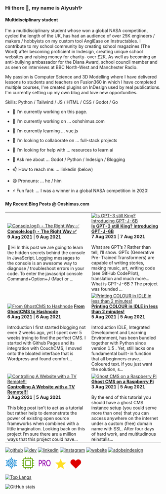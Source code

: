 ### Hi there 👋, my name is Aiyush✨
#### Multidisciplinary student
<!---
![Multidisciplinary student](https://media-exp1.licdn.com/dms/image/C4E03AQFMTzkn8oBydQ/profile-displayphoto-shrink_400_400/0/1626769087648?e=1634169600&v=beta&t=l7YCrAD5b9wWhhFO5AfI8e7dZWNmIxUY5ABTdC0BEyc)
--->

I'm a multidisciplinary student whose won a global NASA competition, cycled the length of the UK, has had an audience of over 25K engineers / makers / hobbyists on my custom tool AnglEase on Instructables. I contribute to my school community by creating school magazines (The Word) after becoming proficient in Indesign, creating unique school websites and raising money for charity- over £2K. As well as becoming an anti-bullying ambassador for the Diana Award, school council member and as seen on interviews at BBC North-West and Manchester Radio. 

My passion is Computer Science and 3D Modelling where I have delivered lessons to students and teachers on Fusion360 in which I have completed multiple courses, I've created plugins on InDesign used by real publications. I'm currently setting up my own blog and love new opportunities.

Skills: Python / Tailwind / JS / HTML / CSS / Godot / Go

- 🔭 I’m currently working on this page. 

- 🔭 I’m currently working on ... oohshimus.com
- 🌱 I’m currently learning ... vue.js
- 👯 I’m looking to collaborate on ... full-stack projects
- 🤔 I’m looking for help with ... resources to learn ai
- 💬 Ask me about ... Godot / Python / Indesign / Blogging
- 📫 How to reach me: ... linkedin (below)
- 😄 Pronouns: ... he / him
- ⚡ Fun fact: ... I was a winner in a global NASA competition in 2020!

#### My Recent Blog Posts @ Ooshimus.com
<!-- HASHNODE_BLOG:START -->
<table><tr><td><a href="https://aiyush.hashnode.dev/consolelog-the-right-way-cks4hceqd12oyees1brnm98vp" title="Console.log() - The Right Way ✅"><img src="https://cdn.hashnode.com/res/hashnode/image/upload/v1628504971956/iYZ7nXox1.png" alt="Console.log() - The Right Way ✅"   /></a>
<a href="https://aiyush.hashnode.dev/consolelog-the-right-way-cks4hceqd12oyees1brnm98vp" title="Console.log() - The Right Way ✅"><strong>Console.log() - The Right Way ✅</strong></a>
<div><strong>9 Aug 2021</strong> | <strong>9 Aug 2021</strong></div>
<br/> 👋 Hi
In this post we are going to learn the hidden secrets behind the console in JavaScript. Logging messages to the console is an awesome way to diagnose / troubleshoot errors in your code. To enter the javascript console Command+Option+J (Mac) or ...</td><td><a href="https://aiyush.hashnode.dev/is-gpt-3-still-king-introducing-gpt-j-6b-cks1gp5qj0iyzhqs1ckt2dewa" title="Is GPT-3 still King? Introducing GPT-J-6B"><img src="https://cdn.hashnode.com/res/hashnode/image/upload/v1628321885611/ycOeP_8K-.png" alt="Is GPT-3 still King? Introducing GPT-J-6B"   /></a>
<a href="https://aiyush.hashnode.dev/is-gpt-3-still-king-introducing-gpt-j-6b-cks1gp5qj0iyzhqs1ckt2dewa" title="Is GPT-3 still King? Introducing GPT-J-6B"><strong>Is GPT-3 still King? Introducing GPT-J-6B</strong></a>
<div><strong>7 Aug 2021</strong> | <strong>7 Aug 2021</strong></div>
<br/> What are GPT’s ?
Rather than tell, I’ll show. GPTs (Generative Pre-Trained Transformers) are capable of writing stories, making music, art, writing code (see GitHub CodePilot), translation and much more... 
What is GPT-J-6B ?
The project was founded ...</td></tr><tr><td><a href="https://aiyush.hashnode.dev/from-ghostcms-to-hashnode-cks05zdef08z5ees1fqdy9650" title="From GhostCMS to Hashnode"><img src="https://cdn.hashnode.com/res/hashnode/image/upload/v1628243171545/98QuLX8gy.png" alt="From GhostCMS to Hashnode"   /></a>
<a href="https://aiyush.hashnode.dev/from-ghostcms-to-hashnode-cks05zdef08z5ees1fqdy9650" title="From GhostCMS to Hashnode"><strong>From GhostCMS to Hashnode</strong></a>
<div><strong>6 Aug 2021</strong> | <strong>6 Aug 2021</strong></div>
<br/> Introduction
I first started blogging not even 2 weeks ago, yet I spent over 5 weeks trying to find the perfect CMS. I started with Github Pages and its integration with CouchCMS, I moved onto the bloated interface that is Wordpress and found comfort...</td><td><a href="https://aiyush.hashnode.dev/printing-colour-in-idle-in-less-than-2-minutes-ckrz2uud400wrhqs1drpe0cpx" title="Printing COLOUR in IDLE in less than 2 minutes!"><img src="https://cdn.hashnode.com/res/hashnode/image/upload/v1628177474276/MpMcQm_m1.png" alt="Printing COLOUR in IDLE in less than 2 minutes!"   /></a>
<a href="https://aiyush.hashnode.dev/printing-colour-in-idle-in-less-than-2-minutes-ckrz2uud400wrhqs1drpe0cpx" title="Printing COLOUR in IDLE in less than 2 minutes!"><strong>Printing COLOUR in IDLE in less than 2 minutes!</strong></a>
<div><strong>5 Aug 2021</strong> | <strong>5 Aug 2021</strong></div>
<br/> Introduction
IDLE, Integrated Development and Learning Environment, has been bundled together with Python since version 1.5 . Yet, still lacks one fundamental built-in function that all beginners crave… Coloured text.
If you just want the solution, s...</td></tr><tr><td><a href="https://aiyush.hashnode.dev/controlling-a-website-with-a-tv-remote-ckrvu2l7500i1lms1aqam5zxo" title="Controlling A Website with a TV Remote!!!"><img src="https://cdn.hashnode.com/res/hashnode/image/upload/v1628076449191/hppBErVuW.png" alt="Controlling A Website with a TV Remote!!!"   /></a>
<a href="https://aiyush.hashnode.dev/controlling-a-website-with-a-tv-remote-ckrvu2l7500i1lms1aqam5zxo" title="Controlling A Website with a TV Remote!!!"><strong>Controlling A Website with a TV Remote!!!</strong></a>
<div><strong>3 Aug 2021</strong> | <strong>5 Aug 2021</strong></div>
<br/> This blog post isn’t to act as a tutorial but rather help to demonstrate the power of existing open source frameworks when combined with a little imagination. Looking back on this project I’m sure there are a million ways that this project could have...</td><td><a href="https://aiyush.hashnode.dev/ghost-cms-on-a-raspberry-pi-ckrvsiivd08tencs1cz1g4b7b" title="Ghost CMS on a Raspberry Pi"><img src="https://cdn.hashnode.com/res/hashnode/image/upload/v1628075603013/mmqVCFiV3.png" alt="Ghost CMS on a Raspberry Pi"   /></a>
<a href="https://aiyush.hashnode.dev/ghost-cms-on-a-raspberry-pi-ckrvsiivd08tencs1cz1g4b7b" title="Ghost CMS on a Raspberry Pi"><strong>Ghost CMS on a Raspberry Pi</strong></a>
<div><strong>3 Aug 2021</strong> | <strong>5 Aug 2021</strong></div>
<br/> By the end of this tutorial you should have a ghost CMS instance setup (you could serve more than one) that you can access anywhere on the internet under a custom (free) domain name with SSL.
After four days of hard work, and multitudinous reinstalls...</td></tr></table>
<!-- HASHNODE_BLOG:END -->


[<img src='https://cdn.jsdelivr.net/npm/simple-icons@3.0.1/icons/github.svg' alt='github' height='40'>](https://github.com/Aiyush-g)  [<img src='https://cdn.jsdelivr.net/npm/simple-icons@3.0.1/icons/hashnode.svg' alt='dev' height='40'>](ooshimus.com)  [<img src='https://cdn.jsdelivr.net/npm/simple-icons@3.0.1/icons/linkedin.svg' alt='linkedin' height='40'>](https://www.linkedin.com/in/aiyush-gupta-2006/)  [<img src='https://cdn.jsdelivr.net/npm/simple-icons@3.0.1/icons/instagram.svg' alt='instagram' height='40'>](https://www.instagram.com/Aiyush.gupta/)  [<img src='https://cdn.jsdelivr.net/npm/simple-icons@3.0.1/icons/icloud.svg' alt='website' height='40'>](ooshimus.com)  [<img src='https://cdn.jsdelivr.net/npm/simple-icons@3.0.1/icons/adobeindesign.svg' alt='adobeindesign' height='40'>](https://www.linkedin.com/in/aiyush-gupta-2006/)  

<a href='https://archiveprogram.github.com/'><img src='https://raw.githubusercontent.com/acervenky/animated-github-badges/master/assets/acbadge.gif' width='40' height='40'></a> <a href='https://docs.github.com/en/developers'><img src='https://raw.githubusercontent.com/acervenky/animated-github-badges/master/assets/devbadge.gif' width='40' height='40'></a> <a href='https://github.com/pricing'><img src='https://raw.githubusercontent.com/acervenky/animated-github-badges/master/assets/pro.gif' width='40' height='40'></a> <a href='https://stars.github.com/'><img src='https://raw.githubusercontent.com/acervenky/animated-github-badges/master/assets/starbadge.gif' width='35' height='35'></a> <a href='https://docs.github.com/en/github/supporting-the-open-source-community-with-github-sponsors'><img src='https://raw.githubusercontent.com/acervenky/animated-github-badges/master/assets/sponsorbadge.gif' width='35' height='35'></a> 

[![Top Langs](https://github-readme-stats.vercel.app/api/top-langs/?username=Aiyush-g)](https://github.com/anuraghazra/github-readme-stats)

![GitHub stats](https://github-readme-stats.vercel.app/api?username=Aiyush-g&show_icons=true)  

